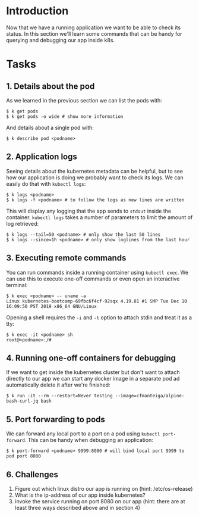 # Introduction

Now that we have a running application we want to be able to check its status. In this section we'll learn some commands
that can be handy for querying and debugging our app inside k8s.

# Tasks

## 1. Details about the pod

As we learned in the previous section we can list the pods with:

```
$ k get pods
$ k get pods -o wide # show more information
```

And details about a single pod with:

```
$ k describe pod <podname>
```

## 2. Application logs

Seeing details about the kubernetes metadata can be helpful, but to see how our application is doing we probably want
to check its logs. We can easily do that with `kubectl logs`:

```
$ k logs <podname>
$ k logs -f <podname> # to follow the logs as new lines are written
```

This will display any logging that the app sends to `stdout` inside the container.
`kubectl logs` takes a number of parameters to limit the amount of log retrieved:

```
$ k logs --tail=50 <podname> # only show the last 50 lines
$ k logs --since=1h <podname> # only show loglines from the last hour
```

## 3. Executing remote commands

You can run commands inside a running container using `kubectl exec`. We can use this to execute one-off commands or
even open an interactive terminal:

```
$ k exec <podname> -- uname -a
Linux kubernetes-bootcamp-69fbc6f4cf-92sqx 4.19.81 #1 SMP Tue Dec 10 16:09:50 PST 2019 x86_64 GNU/Linux
```

Opening a shell requires the `-i` and `-t` option to attach stdin and treat it as a tty:

```
$ k exec -it <podname> sh
root@<podname>:/#
```

## 4. Running one-off containers for debugging

If we want to get inside the kubernetes cluster but don't want to attach directly to our app we can start any docker
image in a separate pod ad automatically delete it after we're finished:

```
$ k run -it --rm --restart=Never testing --image=cfmanteiga/alpine-bash-curl-jq bash
```

## 5. Port forwarding to pods

We can forward any local port to a port on a pod using `kubectl port-forward`. This can be handy when debugging an application:

```
$ k port-forward <podname> 9999:8080 # will bind local port 9999 to pod port 8080
```

## 6. Challenges

1. Figure out which linux distro our app is running on (hint: /etc/os-release)
2. What is the ip-address of our app inside kubernetes?
3. invoke the service running on port 8080 on our app (hint: there are at least three ways described above and in section 4)
